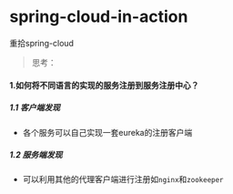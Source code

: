# spring-cloud-in-action
重拾spring-cloud
>思考：
#### 1.如何将不同语言的实现的服务注册到服务注册中心？
##### 1.1 客户端发现
- 各个服务可以自己实现一套eureka的注册客户端

##### 1.2 服务端发现
- 可以利用其他的代理客户端进行注册如`nginx`和`zookeeper`

